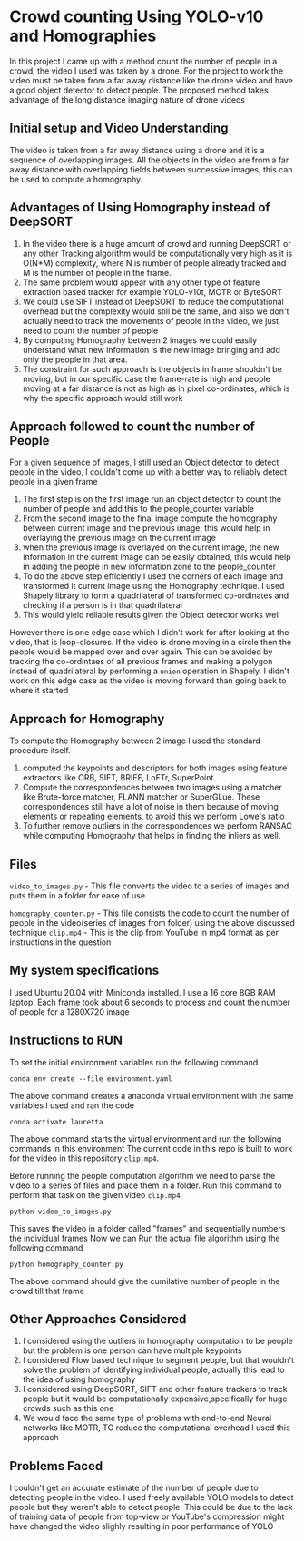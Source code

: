 # Crowd counting Using YOLO-v10 and Homographies
In this project I came up with a method count the number of people in a crowd, the video I used was taken by a drone. For the project to work the video must be taken from a far away distance like the drone video and have a good object detector to detect people. The proposed method takes advantage of the long distance imaging nature of drone videos

## Initial setup and Video Understanding

The video is taken from a far away distance using a drone and it is a sequence of overlapping images. All the objects in the video are from a far away distance with overlapping fields between successive images, this can be used to compute a homography.

## Advantages of Using Homography instead of DeepSORT

1. In the video there is a huge amount of crowd and running DeepSORT or any other Tracking algorithm would be computationally very high as it is O(N*M) complexity, where N is number of people already tracked and M is the number of people in the frame.
2. The same problem would appear with any other type of feature extraction based tracker for example YOLO-v10t, MOTR or ByteSORT
3. We could use SIFT instead of DeepSORT to reduce the computational overhead but the complexity would still be the same, and also we don't actually need to track the movements of people in the video, we just need to count the number of people
4. By computing Homography between 2 images we could easily understand what new information is the new image bringing and add only the people in that area. 
5. The constraint for such approach is the objects in frame shouldn't be moving, but in our specific case the frame-rate is high and people moving at a far distance is not as high as in pixel co-ordinates, which is why the specific approach would still work

## Approach followed to count the number of People

For a given sequence of images, I still used an Object detector to detect people in the video, I couldn't come up with a better way to reliably detect people in a given frame

1. The first step is on the first image run an object detector to count the number of people and add this to the people_counter variable
2. From the second image to the final image compute the homography between current image and the previous image, this would help in overlaying the previous image on the current image
3. when the previous image is overlayed on the current image, the new information in the current image can be easily obtained, this would help in adding the people in new information zone to the people_counter
4. To do the above step efficiently I used the corners of each image and transformed it current image using the Homography technique. I used Shapely library to form a quadrilateral of transformed co-ordinates and checking if a person is in that quadrilateral
5. This would yield reliable results given the Object detector works well 

However there is one edge case which I didn't work for after looking at the video, that is loop-closures. If the video is drone moving in a circle then the people would be mapped over and over again. This can be avoided by tracking the co-ordintaes of all previous frames and making a polygon instead of quadrilateral by performing a `union` operation in Shapely. I didn't work on this edge case as the video is moving forward than going back to where it started

## Approach for Homography

To compute the Homography between 2 image I used the standard procedure itself.
1. computed the keypoints and descriptors for both images using feature extractors like ORB, SIFT, BRIEF, LoFTr, SuperPoint
2. Compute the correspondences between two images using a matcher like Brute-force matcher, FLANN matcher or SuperGLue. These correspondences still have a lot of noise in them because of moving elements or repeating elements, to avoid this we perform Lowe's ratio
3. To further remove outliers in the correspondences we perform RANSAC while  computing Homography that helps in finding the inliers as well.

## Files

`video_to_images.py` - This file converts the video to a series of images and puts them in a folder for ease of use

`homography_counter.py` - This file consists the code to count the number of people in the video(series of images from folder) using the above discussed technique
`clip.mp4` - This is the clip from YouTube in mp4 format as per instructions in the question

## My system specifications

I used Ubuntu 20.04 with Miniconda installed. I use a 16 core 8GB RAM laptop. Each frame took about 6 seconds to process and count the number of people for a 1280X720 image

## Instructions to RUN

To set the initial environment variables run the following command
``` shell
conda env create --file environment.yaml
```
The above command creates a anaconda virtual environment with the same variables I used and ran the code
``` shell 
conda activate lauretta
```
The above command starts the virtual environment and run the following commands in this environment
The current code in this repo is built to work for the video in this repository ```clip.mp4```.

Before running the people computation algorithm we need to parse the video to a series of files and place them in a folder. Run this command to perform that task on the given video ```clip.mp4```
``` shell
python video_to_images.py
```
This saves the video in a folder called "frames" and sequentially numbers the individual frames
Now we can Run the actual file algorithm using the following command
``` shell
python homography_counter.py
```
The above command should give the cumilative number of people in the crowd till that frame 

## Other Approaches Considered

1. I considered using the outliers in homography computation to be people but the problem is one person can have multiple keypoints
2. I considered Flow based technique to segment people, but that wouldn't solve the problem of identifying individual people, actually this lead to the idea of using homography
3. I considered using DeepSORT, SIFT and other feature trackers to track people but it would be computationally expensive,specifically for huge crowds such as this one
4. We would face the same type of problems with end-to-end Neural networks like MOTR, TO reduce the computational overhead I used this approach

## Problems Faced

I couldn't get an accurate estimate of the number of people due to detecting people in the video. I used freely available YOLO models to detect people but they weren't able to detect people. This could be due to the lack of training data of people from top-view or YouTube's compression might have changed the video slighly resulting in poor performance of YOLO
